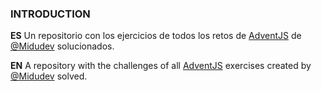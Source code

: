 ### INTRODUCTION

**ES**
Un repositorio con los ejercicios de todos los retos de [AdventJS](https://adventjs.dev/ "AdventJS") de [@Midudev](https://midu.dev/ "@Midudev") solucionados.

**EN**
A repository with the challenges of all [AdventJS](https://adventjs.dev/ "AdventJS") exercises created by [@Midudev](https://midu.dev/ "@Midudev") solved.
